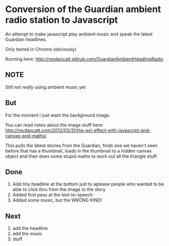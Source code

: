 Conversion of the Guardian ambient radio station to Javascript
==============================================================

An attempt to make javascript play ambient music and speak the latest Guardian headlines.

Only tested in Chrome (obviously)

Running here: http://revdancatt.github.com/GuardianAmbientHeadlineRadio

NOTE
----

Still not *really* using ambient music yet

But
---

For the moment I just want the background image.

You can read notes about the image stuff here: http://revdancatt.com/2012/03/31/the-pxl-effect-with-javascript-and-canvas-and-maths/

This pulls the latest stories from the Guardian, finds one we haven't seen before that has a thumbnail, loads in the thumbnail to a hidden canvas object and then does some stupid maths to work out all the triangle stuff.

Done
----

1. Add tiny headline at the bottom just to aplease people who wanted to be able to click thru from the image to the story
2. Added first pass at the text-to-speech
3. Added some music, but the WRONG KIND!

Next
----

1. add the headline
2. add the music
3. stuff
